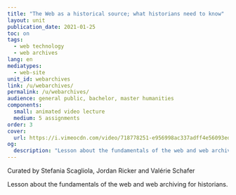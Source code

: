 ```yaml
---
title: "The Web as a historical source; what historians need to know"
layout: unit
publication_date: 2021-01-25
toc: on
tags:
  - web technology
  - web archives
lang: en
mediatypes: 
  - web-site
unit_id: webarchives
link: /u/webarchives/
permalink: /u/webarchives/
audience: general public, bachelor, master humanities
components:
  small: animated video lecture
  medium: 5 assignments
order: 3
cover:
  url: https://i.vimeocdn.com/video/718778251-e956998ac337adff4e56093edf452aed2f5895d0b136df3cd6a8bc4062f6c50c-d?mw=900&mh=506&q=70
og:
  description: "Lesson about the fundamentals of the web and web archiving for historians."
---
```

Curated by Stefania Scagliola, Jordan Ricker and Valérie Schafer

Lesson about the fundamentals of the web and web archiving for historians.

<!-- more -->
